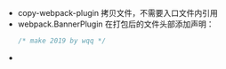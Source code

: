- copy-webpack-plugin 拷贝文件，不需要入口文件内引用
- webpack.BannerPlugin 在打包后的文件头部添加声明：
    ```js
    /* make 2019 by wqq */
    ```
- 
